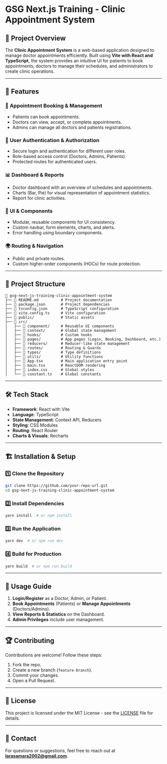 # GSG Next.js Training - Clinic Appointment System

## 📌 Project Overview
The **Clinic Appointment System** is a web-based application designed to manage doctor appointments efficiently. Built using **Vite with React and TypeScript**, the system provides an intuitive UI for patients to book appointments, doctors to manage their schedules, and administrators to create clinic operations.

---

## 🚀 Features
### 🏥 **Appointment Booking & Management**
- Patients can book appointments.
- Doctors can view, accept, or complete appointments.
- Admins can manage all doctors and patients registrations.

### 🔐 **User Authentication & Authorization**
- Secure login and authentication for different user roles.
- Role-based access control (Doctors, Admins, Patients).
- Protected routes for authenticated users.

### 📊 **Dashboard & Reports**
- Doctor dashboard with an overview of schedules and appointments.
- Charts (Bar, Pie) for visual representation of appointment statistics.
- Report for clinic activities.

### 🎨 **UI & Components**
- Modular, reusable components for UI consistency.
- Custom navbar, form elements, charts, and alerts.
- Error handling using boundary components.

### 🌍 **Routing & Navigation**
- Public and private routes.
- Custom higher-order components (HOCs) for route protection.

---

## 📁 Project Structure
```
📂 gsg-next-js-training-clinic-appointment-system
├── 📜 README.md          # Project documentation
├── 📜 package.json       # Project dependencies
├── 📜 tsconfig.json      # TypeScript configuration
├── 📜 vite.config.ts     # Vite configuration
├── 📂 public/            # Static assets
├── 📂 src/
│   ├── 📂 component/     # Reusable UI components
│   ├── 📂 context/       # Global state management
│   ├── 📂 hooks/         # Custom hooks
│   ├── 📂 pages/         # App pages (Login, Booking, Dashboard, etc.)
│   ├── 📂 reducers/      # Reducer-like state management
│   ├── 📂 routes/        # Routing & Guards
│   ├── 📂 types/         # Type definitions
│   ├── 📂 utils/         # Utility functions
│   ├── 📜 App.tsx        # Main application entry point
│   ├── 📜 main.tsx       # ReactDOM rendering
│   ├── 📜 index.css      # Global styles
│   └── 📜 constant.ts    # Global constants
```

---

## 🛠️ Tech Stack
- **Framework**:  React with Vite
- **Language**: TypeScript
- **State Management**: Context API, Reducers
- **Styling**: CSS Modules
- **Routing**: React Router
- **Charts & Visuals**: Recharts

---

## 🏗️ Installation & Setup
### 1️⃣ **Clone the Repository**
```sh
git clone https://github.com/your-repo-url.git
cd gsg-next-js-training-clinic-appointment-system
```

### 2️⃣ **Install Dependencies**
```sh
yarn install  # or npm install
```

### 3️⃣ **Run the Application**
```sh
yarn dev  # or npm run dev
```

### 4️⃣ **Build for Production**
```sh
yarn build  # or npm run build
```

---

## 📜 Usage Guide
1. **Login/Register** as a Doctor, Admin, or Patient.
2. **Book Appointments** (Patients) or **Manage Appointments** (Doctors/Admins).
3. **View Reports & Statistics** on the Dashboard.
4. **Admin Privileges** include user management.

---

## 🏆 Contributing
Contributions are welcome! Follow these steps:
1. Fork the repo.
2. Create a new branch (`feature-branch`).
3. Commit your changes.
4. Open a Pull Request.

---

## 📄 License
This project is licensed under the MIT License - see the [LICENSE](LICENSE) file for details.

---

## 📩 Contact
For questions or suggestions, feel free to reach out at **larasamara2002@gmail.com**.

